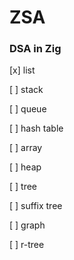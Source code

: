 # ZSA
### DSA in Zig

[x] list

[ ] stack

[ ] queue

[ ] hash table

[ ] array

[ ] heap

[ ] tree

[ ] suffix tree

[ ] graph

[ ] r-tree
